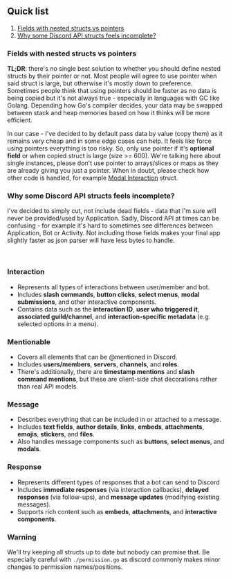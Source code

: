 ## Quick list
1. [Fields with nested structs vs pointers](#fields-with-nested-structs-vs-pointers)
2. [Why some Discord API structs feels incomplete?](#why-some-discord-api-structs-feels-incomplete)

### Fields with nested structs vs pointers
**TL;DR**: there's no single best solution to whether you should define nested structs by their pointer or not. Most people will agree to use pointer when said struct is large, but otherwise it's mostly down to preference. Sometimes people think that using pointers should be faster as no data is being copied but it's not always true - especially in languages with GC like Golang. Depending how Go's compiler decides, your data may be swapped between stack and heap memories based on how it thinks will be more efficient.

In our case - I've decided to by default pass data by value (copy them) as it remains very cheap and in some edge cases can help. It feels like force using pointers everything is too risky. So, only use pointer if it's **optional field** or when copied struct is large (size >= 600). We're talking here about single instances, please don't use pointer to arrays/slices or maps as they are already giving you just a pointer. When in doubt, please check how other code is handled, for example [Modal Interaction](https://github.com/amatsagu/tempest/blob/de02d0ad11bde79058019ac818ffdfda6afad0e2/interaction.go#L62) struct.

### Why some Discord API structs feels incomplete?
I've decided to simply cut, not include dead fields - data that I'm sure will never be provided/used by Application. Sadly, Discord API at times can be confusing - for example it's hard to sometimes see differences between Application, Bot or Activity. Not including those fields makes your final app slightly faster as json parser will have less bytes to handle.

<br>

### Interaction
- Represents all types of interactions between user/member and bot.
- Includes **slash commands**, **button clicks**, **select menus**, **modal submissions**, and other interactive components.
- Contains data such as the **interaction ID**, **user who triggered it**, **associated guild/channel**, and **interaction-specific metadata** (e.g. selected options in a menu).

### Mentionable
- Covers all elements that can be @mentioned in Discord.
- Includes **users/members**, **servers**, **channels**, and **roles**.
- There's additionally, there are **timestamp mentions** and **slash command mentions**, but these are client-side chat decorations rather than real API models.

### Message
- Describes everything that can be included in or attached to a message.
- Includes **text fields**, **author details**, **links**, **embeds**, **attachments**, **emojis**, **stickers**, and **files**.
- Also handles message components such as **buttons**, **select menus**, and **modals**.

### Response
- Represents different types of responses that a bot can send to Discord
- Includes **immediate responses** (via interaction callbacks), **delayed responses** (via follow-ups), and **message updates** (modifying existing messages).
- Supports rich content such as **embeds**, **attachments**, and **interactive components**.

### Warning
We'll try keeping all structs up to date but nobody can promise that. Be especially careful with `./permission.go` as discord commonly makes minor changes to permission names/positions.